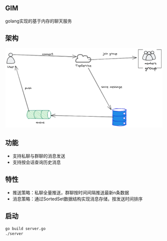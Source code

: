 ## GIM
golang实现的基于内存的聊天服务

## 架构
![im](./im.png)

## 功能
- 支持私聊与群聊的消息发送
- 支持按会话查询历史消息

## 特性
- 推送策略：私聊全量推送，群聊按时间间隔推送最新n条数据
- 消息策略：通过SortedSet数据结构实现消息存储，按发送时间排序

## 启动
```
go build server.go
./server
```
